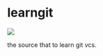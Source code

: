 # learngit

<img src="https://img.shields.io/cocoapods/dt/AFNetworking.svg" >

the source that to learn git vcs.

